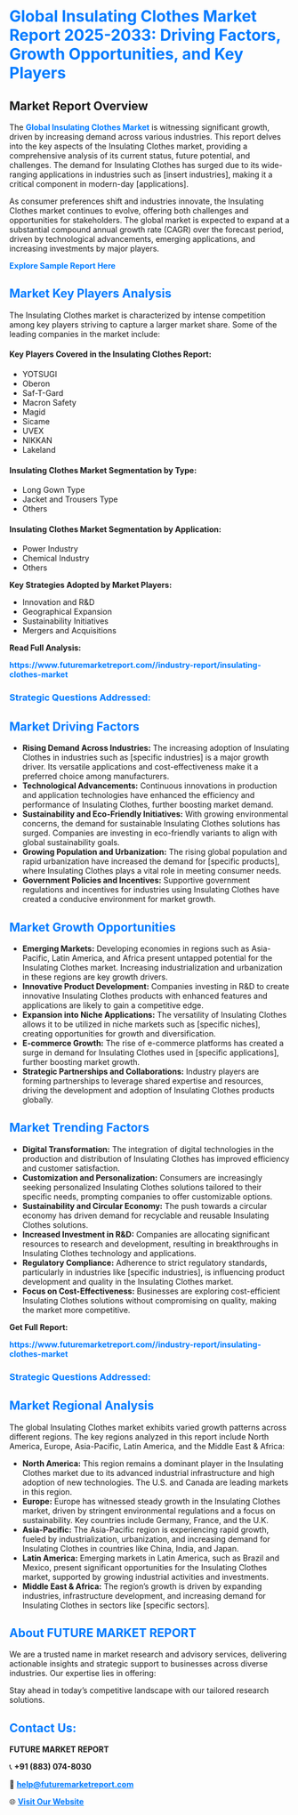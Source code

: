 <h1 style="color: #007BFF;">Global Insulating Clothes Market Report 2025-2033: Driving Factors, Growth Opportunities, and Key Players</h1>

<section id="overview">
<h2>Market Report Overview</h2>
<p>The <a href="https://www.futuremarketreport.com//industry-report/insulating-clothes-market" style="color: #007BFF; text-decoration: none;"><strong>Global Insulating Clothes Market</strong></a> is witnessing significant growth, driven by increasing demand across various industries. This report delves into the key aspects of the Insulating Clothes market, providing a comprehensive analysis of its current status, future potential, and challenges. The demand for Insulating Clothes has surged due to its wide-ranging applications in industries such as [insert industries], making it a critical component in modern-day [applications].</p>
<p>As consumer preferences shift and industries innovate, the Insulating Clothes market continues to evolve, offering both challenges and opportunities for stakeholders. The global market is expected to expand at a substantial compound annual growth rate (CAGR) over the forecast period, driven by technological advancements, emerging applications, and increasing investments by major players.</p>
</section>

<section id="overview">
<p><a href="https://www.futuremarketreport.com//request-sample/reportId=56093" style="color: #007BFF; text-decoration: none;"><strong>Explore Sample Report Here</strong></a></p>
</section>

<section id="key-players">
<h2 style="color: #007BFF;">Market Key Players Analysis</h2>
<p>The Insulating Clothes market is characterized by intense competition among key players striving to capture a larger market share. Some of the leading companies in the market include:</p>
<h4>Key Players Covered in the Insulating Clothes Report:</h4>
<ul><li>YOTSUGI</li><li>Oberon</li><li>Saf-T-Gard</li><li>Macron Safety</li><li>Magid</li><li>Sicame</li><li>UVEX</li><li>NIKKAN</li><li>Lakeland</li></ul>
<h4>Insulating Clothes Market Segmentation by Type:</h4>
<ul><li>Long Gown Type</li><li>Jacket and Trousers Type</li><li>Others</li></ul>

<h4>Insulating Clothes Market Segmentation by Application:</h4>
<ul><li>Power Industry</li><li>Chemical Industry</li><li>Others</li></ul>
<p><strong>Key Strategies Adopted by Market Players:</strong></p>
<ul>
<li>Innovation and R&D</li>
<li>Geographical Expansion</li>
<li>Sustainability Initiatives</li>
<li>Mergers and Acquisitions</li>
</ul>
</section>

<section>
<p><strong>Read Full Analysis: </strong></p><a href="https://www.futuremarketreport.com//industry-report/insulating-clothes-market" style="color: #007BFF; text-decoration: none;"><strong>https://www.futuremarketreport.com//industry-report/insulating-clothes-market</strong></a>
<h3 style="color: #007BFF;">Strategic Questions Addressed:</h3>
</section>

<section id="driving-factors">
<h2 style="color: #007BFF;">Market Driving Factors</h2>
<ul>
<li><strong>Rising Demand Across Industries:</strong> The increasing adoption of Insulating Clothes in industries such as [specific industries] is a major growth driver. Its versatile applications and cost-effectiveness make it a preferred choice among manufacturers.</li>
<li><strong>Technological Advancements:</strong> Continuous innovations in production and application technologies have enhanced the efficiency and performance of Insulating Clothes, further boosting market demand.</li>
<li><strong>Sustainability and Eco-Friendly Initiatives:</strong> With growing environmental concerns, the demand for sustainable Insulating Clothes solutions has surged. Companies are investing in eco-friendly variants to align with global sustainability goals.</li>
<li><strong>Growing Population and Urbanization:</strong> The rising global population and rapid urbanization have increased the demand for [specific products], where Insulating Clothes plays a vital role in meeting consumer needs.</li>
<li><strong>Government Policies and Incentives:</strong> Supportive government regulations and incentives for industries using Insulating Clothes have created a conducive environment for market growth.</li>
</ul>
</section>

<section id="growth-opportunities">
<h2 style="color: #007BFF;">Market Growth Opportunities</h2>
<ul>
<li><strong>Emerging Markets:</strong> Developing economies in regions such as Asia-Pacific, Latin America, and Africa present untapped potential for the Insulating Clothes market. Increasing industrialization and urbanization in these regions are key growth drivers.</li>
<li><strong>Innovative Product Development:</strong> Companies investing in R&D to create innovative Insulating Clothes products with enhanced features and applications are likely to gain a competitive edge.</li>
<li><strong>Expansion into Niche Applications:</strong> The versatility of Insulating Clothes allows it to be utilized in niche markets such as [specific niches], creating opportunities for growth and diversification.</li>
<li><strong>E-commerce Growth:</strong> The rise of e-commerce platforms has created a surge in demand for Insulating Clothes used in [specific applications], further boosting market growth.</li>
<li><strong>Strategic Partnerships and Collaborations:</strong> Industry players are forming partnerships to leverage shared expertise and resources, driving the development and adoption of Insulating Clothes products globally.</li>
</ul>
</section>

<section id="trending-factors">
<h2 style="color: #007BFF;">Market Trending Factors</h2>
<ul>
<li><strong>Digital Transformation:</strong> The integration of digital technologies in the production and distribution of Insulating Clothes has improved efficiency and customer satisfaction.</li>
<li><strong>Customization and Personalization:</strong> Consumers are increasingly seeking personalized Insulating Clothes solutions tailored to their specific needs, prompting companies to offer customizable options.</li>
<li><strong>Sustainability and Circular Economy:</strong> The push towards a circular economy has driven demand for recyclable and reusable Insulating Clothes solutions.</li>
<li><strong>Increased Investment in R&D:</strong> Companies are allocating significant resources to research and development, resulting in breakthroughs in Insulating Clothes technology and applications.</li>
<li><strong>Regulatory Compliance:</strong> Adherence to strict regulatory standards, particularly in industries like [specific industries], is influencing product development and quality in the Insulating Clothes market.</li>
<li><strong>Focus on Cost-Effectiveness:</strong> Businesses are exploring cost-efficient Insulating Clothes solutions without compromising on quality, making the market more competitive.</li>
</ul>
</section>

<section>
<p><strong>Get Full Report: </strong></p><a href="https://www.futuremarketreport.com//industry-report/insulating-clothes-market" style="color: #007BFF; text-decoration: none;"><strong>https://www.futuremarketreport.com//industry-report/insulating-clothes-market</strong></a>
<h3 style="color: #007BFF;">Strategic Questions Addressed:</h3>
</section>


<section id="regional-analysis">
<h2 style="color: #007BFF;">Market Regional Analysis</h2>
<p>The global Insulating Clothes market exhibits varied growth patterns across different regions. The key regions analyzed in this report include North America, Europe, Asia-Pacific, Latin America, and the Middle East & Africa:</p>
<ul>
<li><strong>North America:</strong> This region remains a dominant player in the Insulating Clothes market due to its advanced industrial infrastructure and high adoption of new technologies. The U.S. and Canada are leading markets in this region.</li>
<li><strong>Europe:</strong> Europe has witnessed steady growth in the Insulating Clothes market, driven by stringent environmental regulations and a focus on sustainability. Key countries include Germany, France, and the U.K.</li>
<li><strong>Asia-Pacific:</strong> The Asia-Pacific region is experiencing rapid growth, fueled by industrialization, urbanization, and increasing demand for Insulating Clothes in countries like China, India, and Japan.</li>
<li><strong>Latin America:</strong> Emerging markets in Latin America, such as Brazil and Mexico, present significant opportunities for the Insulating Clothes market, supported by growing industrial activities and investments.</li>
<li><strong>Middle East & Africa:</strong> The region’s growth is driven by expanding industries, infrastructure development, and increasing demand for Insulating Clothes in sectors like [specific sectors].</li>
</ul>
</section>

<footer>
<h2 style="color: #007BFF;">About FUTURE MARKET REPORT</h2>
<p>We are a trusted name in market research and advisory services, delivering actionable insights and strategic support to businesses across diverse industries. Our expertise lies in offering:</p>

<p>Stay ahead in today’s competitive landscape with our tailored research solutions.</p>

<h2 style="color: #007BFF;">Contact Us:</h2>
<p><strong>FUTURE MARKET REPORT</strong></p>
<p>📞 <strong>+91 (883) 074-8030</strong></p>
<p>📧 <strong><a href="mailto:help@futuremarketreport.com" style="color: #007BFF;">help@futuremarketreport.com</a></strong></p>
<p>🌐 <strong><a href="https://www.futuremarketreport.com/" style="color: #007BFF;">Visit Our Website</a></strong></p>
</footer>